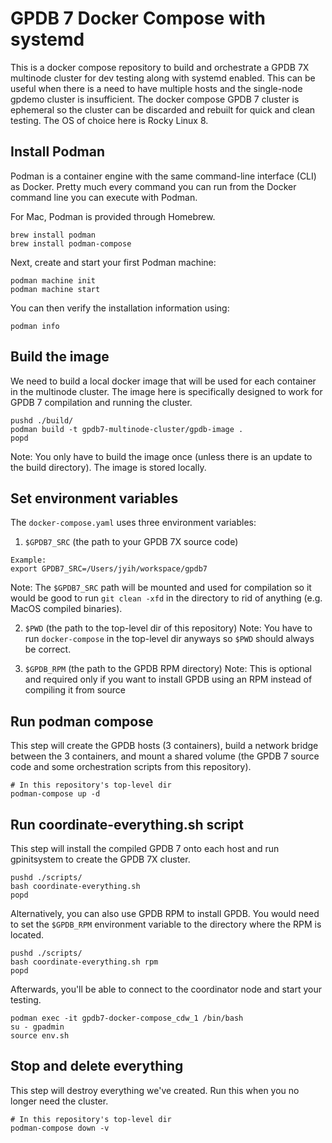 # GPDB 7 Docker Compose with systemd

This is a docker compose repository to build and orchestrate a GPDB 7X
multinode cluster for dev testing along with systemd enabled.
This can be useful when there is a
need to have multiple hosts and the single-node gpdemo cluster is
insufficient. The docker compose GPDB 7 cluster is ephemeral so the
cluster can be discarded and rebuilt for quick and clean testing. The
OS of choice here is Rocky Linux 8.

## Install Podman

Podman is a container engine with the same command-line interface (CLI) as Docker.
Pretty much every command you can run from the Docker command line you can execute with Podman.

For Mac, Podman is provided through Homebrew.

```
brew install podman
brew install podman-compose
```

Next, create and start your first Podman machine:

```
podman machine init
podman machine start
```

You can then verify the installation information using:

```
podman info
```

## Build the image

We need to build a local docker image that will be used for each
container in the multinode cluster. The image here is specifically
designed to work for GPDB 7 compilation and running the cluster.

```
pushd ./build/
podman build -t gpdb7-multinode-cluster/gpdb-image .
popd
```

Note: You only have to build the image once (unless there is an update
to the build directory). The image is stored locally.

## Set environment variables

The `docker-compose.yaml` uses three environment variables:
1. `$GPDB7_SRC` (the path to your GPDB 7X source code)
```
Example:
export GPDB7_SRC=/Users/jyih/workspace/gpdb7
```
Note: The `$GPDB7_SRC` path will be mounted and used for compilation
so it would be good to run `git clean -xfd` in the directory to rid of
anything (e.g. MacOS compiled binaries).

2. `$PWD` (the path to the top-level dir of this repository)
Note: You have to run `docker-compose` in the top-level dir anyways so
`$PWD` should always be correct.

3. `$GPDB_RPM` (the path to the GPDB RPM directory)
Note: This is optional and required only if you want to install GPDB using
an RPM instead of compiling it from source

## Run podman compose

This step will create the GPDB hosts (3 containers), build a network
bridge between the 3 containers, and mount a shared volume (the GPDB 7
source code and some orchestration scripts from this repository).

```
# In this repository's top-level dir
podman-compose up -d
```

## Run coordinate-everything.sh script

This step will install the compiled GPDB 7 onto each host and run
gpinitsystem to create the GPDB 7X cluster.

```
pushd ./scripts/
bash coordinate-everything.sh
popd
```

Alternatively, you can also use GPDB RPM to install GPDB. You would need
to set the `$GPDB_RPM` environment variable to the directory
where the RPM is located.

```
pushd ./scripts/
bash coordinate-everything.sh rpm
popd
```

Afterwards, you'll be able to connect to the coordinator node and
start your testing.

```
podman exec -it gpdb7-docker-compose_cdw_1 /bin/bash
su - gpadmin
source env.sh
```

## Stop and delete everything

This step will destroy everything we've created. Run this when you no
longer need the cluster.

```
# In this repository's top-level dir
podman-compose down -v
```
